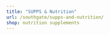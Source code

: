 ```yaml
---
title: "SUPPS & Nutrition"
url: /southgate/supps-and-nutrition/
shop: nutrition supplements
---
```

